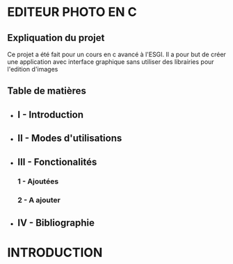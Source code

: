 # EDITEUR PHOTO EN C 

## Expliquation du projet

Ce projet a été fait pour un cours en c avancé à l'ESGI. Il a pour but de créer une application avec interface graphique sans utiliser des librairies pour l'edition d'images

## Table de matières
- ## I - Introduction
- ## II - Modes d'utilisations 
- ## III - Fonctionalités
    ### 1 - Ajoutées
    ### 2 - A ajouter 
- ## IV - Bibliographie


# INTRODUCTION 